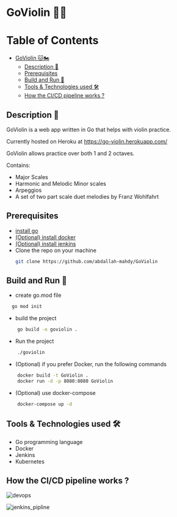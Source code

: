 # GoViolin 🐱‍🏍
Table of Contents
=================

* [GoViolin 🐱🏍](#goviolin-)
   * [Description <g-emoji class="g-emoji" alias="monocle_face" fallback-src="https://github.githubassets.com/images/icons/emoji/unicode/1f9d0.png">🧐</g-emoji>](#description-)
   * [Prerequisites](#prerequisites)
   * [Build and Run <g-emoji class="g-emoji" alias="rocket" fallback-src="https://github.githubassets.com/images/icons/emoji/unicode/1f680.png">🚀</g-emoji>](#build-and-run-)
   * [Tools &amp; Technologies used <g-emoji class="g-emoji" alias="hammer_and_wrench" fallback-src="https://github.githubassets.com/images/icons/emoji/unicode/1f6e0.png">🛠</g-emoji>](#tools--technologies-used-)
   * [How the CI/CD pipeline works ?](#how-the-cicd-pipeline-works-)

## Description 🧐

GoViolin is a web app written in Go that helps with violin practice.

Currently hosted on Heroku at https://go-violin.herokuapp.com/

GoViolin allows practice over both 1 and 2 octaves.

Contains:

- Major Scales
- Harmonic and Melodic Minor scales
- Arpeggios
- A set of two part scale duet melodies by Franz Wohlfahrt

## Prerequisites

- [install go](https://golang.org/doc/install)
- [(Optional) install docker](https://docs.docker.com/engine/install/)
- [(Optional) install jenkins](https://www.jenkins.io/doc/book/installing/)
- Clone the repo on your machine
  ```bash
  git clone https://github.com/abdallah-mahdy/GoViolin
  ```

## Build and Run 🚀

- create go.mod file

```bash
  go mod init
```

- build the project

```bash
    go build -o goviolin .
```

- Run the project

```bash
    ./goviolin
```

- (Optional) if you prefer Docker, run the following commands

```bash
    docker build -t GoViolin .
    docker run -d -p 8080:8080 GoViolin
```

- (Optional) use docker-compose

```bash
    docker-compose up -d
```
## Tools & Technologies used 🛠
* Go programming language
* Docker
* Jenkins 
* Kubernetes
## How the CI/CD pipeline works ?
![devops](https://user-images.githubusercontent.com/51873396/119872868-37c02800-bf24-11eb-82fd-3747780f9c97.png)


![jenkins_pipline](https://user-images.githubusercontent.com/51873396/119893029-26cee100-bf3b-11eb-95a6-70222087e126.png)
